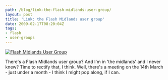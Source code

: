 ```yaml
---
path: /blog/link-the-flash-midlands-user-group/
layout: post
title: 'Link: the Flash Midlands user group'
date: 2009-02-17T08:20:04Z
tags:
- flash
- user-groups
---
```


[![Flash Midlands User Group](http://uploads.psyked.co.uk/2009/02/swfmidlands.jpg "Flash Midlands User Group")](http://www.flashmidlands.com/)

There's a Flash Midlands user group? And I'm in 'the midlands' and I never knew? Time to rectify that, I think. Well, there's a meeting on the 14th March - just under a month - I think I might pop along, if I can.